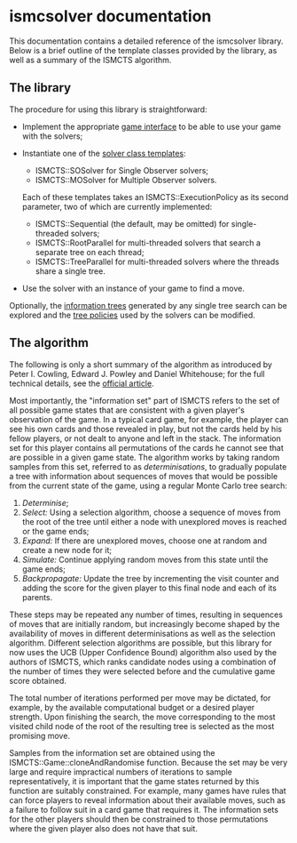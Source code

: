 # ismcsolver documentation

This documentation contains a detailed reference of the ismcsolver library. Below is a brief outline of the template classes provided by the library, as well as a summary of the ISMCTS algorithm.

## The library
The procedure for using this library is straightforward:

* Implement the appropriate [game interface](game.md) to be able to use your game with the solvers;
* Instantiate one of the [solver class templates](solvers.md):
    * ISMCTS::SOSolver for Single Observer solvers;
    * ISMCTS::MOSolver for Multiple Observer solvers.

    Each of these templates takes an ISMCTS::ExecutionPolicy as its second parameter, two of which are currently implemented:
    * ISMCTS::Sequential (the default, may be omitted) for single-threaded solvers;
    * ISMCTS::RootParallel for multi-threaded solvers that search a separate tree on each thread;
    * ISMCTS::TreeParallel for multi-threaded solvers where the threads share a single tree.
* Use the solver with an instance of your game to find a move.

Optionally, the [information trees](node.md) generated by any single tree search can be explored and the [tree policies](treepolicy.md) used by the solvers can be modified.

## The algorithm
The following is only a short summary of the algorithm as introduced by Peter I. Cowling, Edward J. Powley and Daniel Whitehouse; for the full technical details, see the [official article][ISMCTS].

Most importantly, the "information set" part of ISMCTS refers to the set of all possible game states that are consistent with a given player's observation of the game. In a typical card game, for example, the player can see his own cards and those revealed in play, but not the cards held by his fellow players, or not dealt to anyone and left in the stack. The information set for this player contains all permutations of the cards he cannot see that are possible in a given game state. The algorithm works by taking random samples from this set, referred to as *determinisations*, to gradually populate a tree with information about sequences of moves that would be possible from the current state of the game, using a regular Monte Carlo tree search:

1. *Determinise*;
2. *Select:* Using a selection algorithm, choose a sequence of moves from the root of the tree until either a node with unexplored moves is reached or the game ends;
3. *Expand:* If there are unexplored moves, choose one at random and create a new node for it;
4. *Simulate:* Continue applying random moves from this state until the game ends;
5. *Backpropagate:* Update the tree by incrementing the visit counter and adding the score for the given player to this final node and each of its parents.

These steps may be repeated any number of times, resulting in sequences of moves that are initially random, but increasingly become shaped by the availability of moves in different determinisations as well as the selection algorithm. Different selection algorithms are possible, but this library for now uses the UCB (Upper Confidence Bound) algorithm also used by the authors of ISMCTS, which ranks candidate nodes using a combination of the number of times they were selected before and the cumulative game score obtained.

The total number of iterations performed per move may be dictated, for example, by the available computational budget or a desired player strength. Upon finishing the search, the move corresponding to the most visited child node of the root of the resulting tree is selected as the most promising move.

Samples from the information set are obtained using the ISMCTS::Game::cloneAndRandomise function. Because the set may be very large and require impractical numbers of iterations to sample representatively, it is important that the game states returned by this function are suitably constrained. For example, many games have rules that can force players to reveal information about their available moves, such as a failure to follow suit in a card game that requires it. The information sets for the other players should then be constrained to those permutations where the given player also does not have that suit.

[ISMCTS]: https://pure.york.ac.uk/portal/files/13014166/CowlingPowleyWhitehouse2012.pdf
